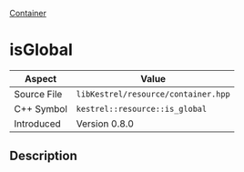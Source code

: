 [Container](index)
# isGlobal
| Aspect | Value |
| --- | --- |
| Source File | `libKestrel/resource/container.hpp` |
| C++ Symbol | `kestrel::resource::is_global` |
| Introduced | Version 0.8.0 |
## Description

